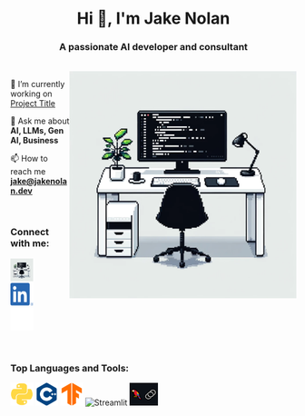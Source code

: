 <h1 align="center">Hi 👋, I'm Jake Nolan</h1>
<h3 align="center" style="border-bottom: 0;">A passionate AI developer and consultant</h3>

<br>

<img align="right" alt="Main Image" width = "400" src="github_README_img.png">

🔭 I’m currently working on [Project Title](https://github.com/)

💬 Ask me about **AI, LLMs, Gen AI, Business**

📫 How to reach me **jake@jakenolan.dev**

<br>

<h3 align="left">Connect with me:</h3>
<p align="left">
  <a href="https://www.jakenolan.dev/" target="blank"><img src="github_README_img.png" alt="My Website" width="40" height="40" style="margin-right: 20px;"/></a>
  <a href="https://medium.com/@jake-nolan" target="blank"><img src="linkedin_logo.png" alt="My Blog" width="40" height="40" style="margin-right: 20px;"/></a>
  <a href="https://www.linkedin.com/in/jake-nolan0" target="blank"><img src="medium_logo.png" alt="My LinkedIn" width="40" height="40" style="margin-right: 20px;"/></a>
</p>

<br>

<h3 align="left">Top Languages and Tools:</h3>
<p align="left">
  <img src="https://github.com/devicons/devicon/blob/master/icons/python/python-plain.svg" alt="Python" width="40" height="40"/>
  <img src="https://github.com/devicons/devicon/blob/master/icons/cplusplus/cplusplus-plain.svg" alt="C++" width="40" height="40"/>
  <img src="https://github.com/devicons/devicon/blob/master/icons/tensorflow/tensorflow-original.svg" alt="Tensorflow" width="40" height="40"/>
  <img src="https://streamlit.io/images/brand/streamlit-logo-primary-colormark-lighttext.png" alt="Streamlit" width="50" height="40"/>
  <img src="langchain_emojis.PNG" alt="LangChain" width="50" height="40">
</p>
